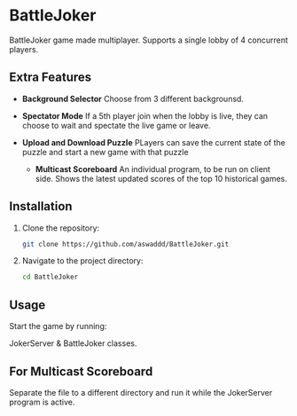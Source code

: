 # BattleJoker

BattleJoker game made multiplayer. Supports a single lobby of 4 concurrent players.

## Extra Features

- **Background Selector**
    Choose from 3 different backgrounsd.
  
- **Spectator Mode**
    If a 5th player join when the lobby is live, they can choose to wait and spectate the live game or leave.
  
- **Upload and Download Puzzle**
    PLayers can save the current state of the puzzle and start a new game with that puzzle

  - **Multicast Scoreboard**
    An individual program, to be run on client side. Shows the latest updated scores of the top 10 historical games.
  
## Installation

1. Clone the repository:
    ```bash
    git clone https://github.com/aswaddd/BattleJoker.git
    ```
2. Navigate to the project directory:
    ```bash
    cd BattleJoker
    ```

## Usage

Start the game by running:

JokerServer & BattleJoker classes.

## For Multicast Scoreboard

Separate the file to a different directory and run it while the JokerServer program is active.

```
